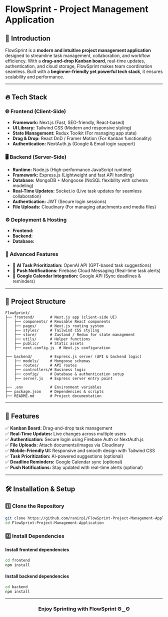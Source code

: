 # FlowSprint - Project Management Application

## 🚀 Introduction
FlowSprint is a **modern and intuitive project management application** designed to streamline task management, collaboration, and workflow efficiency. With a **drag-and-drop Kanban board**, real-time updates, authentication, and cloud storage, FlowSprint makes team coordination seamless. Built with a **beginner-friendly yet powerful tech stack**, it ensures scalability and performance.

---

## 🔥 Tech Stack

### 🌐 Frontend (Client-Side)
- **Framework:** Next.js (Fast, SEO-friendly, React-based)
- **UI Library:** Tailwind CSS (Modern and responsive styling)
- **State Management:** Redux Toolkit (For managing app state)
- **Drag & Drop:** React DnD / Framer Motion (For Kanban functionality)
- **Authentication:** NextAuth.js (Google & Email login support)

### 🖥 Backend (Server-Side)
- **Runtime:** Node.js (High-performance JavaScript runtime)
- **Framework:** Express.js (Lightweight and fast API handling)
- **Database:** MongoDB + Mongoose (NoSQL flexibility with schema modeling)
- **Real-Time Updates:** Socket.io (Live task updates for seamless collaboration)
- **Authentication:** JWT (Secure login sessions)
- **File Uploads:** Cloudinary (For managing attachments and media files)

### ⚙️ Deployment & Hosting
- **Frontend:** 
- **Backend:** 
- **Database:** 

### 📌 Advanced Features
- 🚀 **AI Task Prioritization:** OpenAI API (GPT-based task suggestions)
- 🔔 **Push Notifications:** Firebase Cloud Messaging (Real-time task alerts)
- 📅 **Google Calendar Integration:** Google API (Sync deadlines & reminders)

---

## 📂 Project Structure
```
FlowSprint/
├── frontend/       # Next.js app (client-side UI)
│   ├── components/ # Reusable React components
│   ├── pages/      # Next.js routing system
│   ├── styles/     # Tailwind CSS styling
│   ├── store/      # Zustand / Redux for state management
│   ├── utils/      # Helper functions
│   ├── public/     # Static assets
│   ├── next.config.js  # Next.js configuration
│
├── backend/        # Express.js server (API & backend logic)
│   ├── models/     # Mongoose schemas
│   ├── routes/     # API routes
│   ├── controllers/# Business logic
│   ├── config/     # Database & authentication setup
│   ├── server.js   # Express server entry point
│
├── .env            # Environment variables
├── package.json    # Dependencies & scripts
├── README.md       # Project documentation
```

---

## 🎯 Features
✅ **Kanban Board:** Drag-and-drop task management  
✅ **Real-Time Updates:** Live changes across multiple users  
✅ **Authentication:** Secure login using Firebase Auth or NextAuth.js  
✅ **File Uploads:** Attach documents/images via Cloudinary  
✅ **Mobile-Friendly UI:** Responsive and smooth design with Tailwind CSS  
✅ **Task Prioritization:** AI-powered suggestions (optional)  
✅ **Deadline Reminders:** Google Calendar sync (optional)  
✅ **Push Notifications:** Stay updated with real-time alerts (optional)  

---

## 🛠 Installation & Setup

### 1️⃣ Clone the Repository
```bash
git clone https://github.com/ranirp1/FlowSprint-Project-Management-Application.git
cd FlowSprint-Project-Management-Application
```

### 2️⃣ Install Dependencies
#### Install frontend dependencies
```bash
cd frontend
npm install
```
#### Install backend dependencies
```bash
cd backend
npm install
```
---

<h3 align="center">Enjoy Sprinting with FlowSprint ʘ‿ʘ </h3>

